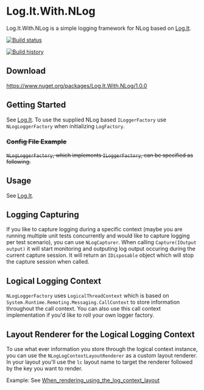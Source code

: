 # Log.It.With.NLog
Log.It.With.NLog is a simple logging framework for NLog based on <a href="https://github.com/Fresa/Log.It" target="_blank">Log.It</a>.

[![Build status](https://ci.appveyor.com/api/projects/status/09dgsheetq6ldg9u?svg=true)](https://ci.appveyor.com/project/Fresa/log-it-with-nlog)

[![Build history](https://buildstats.info/appveyor/chart/Fresa/log-it-with-nlog)](https://ci.appveyor.com/project/Fresa/log-it-with-nlog/history)

## Download
https://www.nuget.org/packages/Log.It.With.NLog/1.0.0

## Getting Started
See <a href="https://github.com/Fresa/Log.It" target="_blank">Log.It</a>. To use the supplied NLog based `ILoggerFactory` use `NLogLoggerFactory` when initializing `LogFactory`.

### ~~Config File Example~~
~~`NLogLoggerFactory`, which implements `ILoggerFactory`, can be specified as following.~~
~~<configuration>
  <configSections>
    <section name="Logging" type="Log.It.LoggingSection, Log.It" />
  </configSections>
  <Logging Factory="Log.It.With.NLog.NLogLoggerFactory, Log.It.With.NLog" />
</configuration>~~

## Usage
See <a href="https://github.com/Fresa/Log.It" target="_blank">Log.It</a>.

## Logging Capturing
If you like to capture logging during a specific context (maybe you are running multiple unit tests concurrently and would like to capture logging per test scenario), you can use `NLogCapturer`. When calling `Capture(IOutput output)` it will start monitoring and outputing log output occuring during the current capture session. It will return an `IDisposable` object which will stop the capture session when called.

## Logical Logging Context 
`NLogLoggerFactory` uses `LogicalThreadContext` which is based on `System.Runtime.Remoting.Messaging.CallContext` to store information throughout the call context. You can also use this call context implementation if you'd like to roll your own logger factory.

## Layout Renderer for the Logical Logging Context
To use what ever information you store through the logical context instance, you can use the `NLogLogContextLayoutRenderer` as a custom layout renderer. In your layout you'll use the `lc` layout name to target the renderer followed by the key you want to render.

Example: See <a href="https://github.com/Fresa/Log.It.With.NLog/blob/master/tests/Log.It.With.NLog.Tests/When_rendering_using_the_log_context_layout.cs" target="_blank">When_rendering_using_the_log_context_layout</a>
